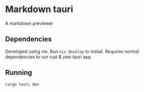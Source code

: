 # Markdown tauri

A markdown previewer

## Dependencies

Developed using nix. Run `nix develop` to install. Requires normal dependencies to run rust & yew tauri app

## Running

`cargo tauri dev`
